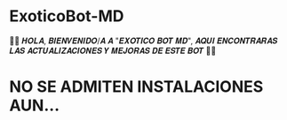 # ExoticoBot-MD
🔮🍂 𝑯𝑶𝑳𝑨, 𝑩𝑰𝑬𝑵𝑽𝑬𝑵𝑰𝑫𝑶/𝑨 𝑨 "𝑬𝑿𝑶𝑻𝑰𝑪𝑶 𝑩𝑶𝑻 𝑴𝑫", 𝑨𝑸𝑼𝑰 𝑬𝑵𝑪𝑶𝑵𝑻𝑹𝑨𝑹𝑨𝑺 𝑳𝑨𝑺 𝑨𝑪𝑻𝑼𝑨𝑳𝑰𝒁𝑨𝑪𝑰𝑶𝑵𝑬𝑺 𝒀 𝑴𝑬𝑱𝑶𝑹𝑨𝑺 𝑫𝑬 𝑬𝑺𝑻𝑬 𝑩𝑶𝑻 👑🎊


# NO SE ADMITEN INSTALACIONES AUN...
